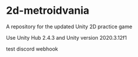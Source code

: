 # 2d-metroidvania
A repository for the updated Unity 2D practice game

Use Unity Hub 2.4.3 and Unity version 2020.3.12f1

test discord webhook
